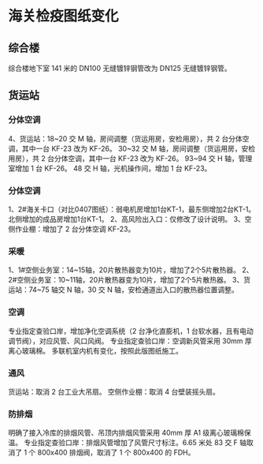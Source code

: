# 海关检疫图纸变化

## 综合楼

综合楼地下室 141 米的 DN100 无缝镀锌钢管改为 DN125 无缝镀锌钢管。

## 货运站

### 分体空调

4、货运站：18~20 交 M 轴，房间调整（货运用房，安检用房），共 2 台分体空调，其中一台 KF-23 改为 KF-26。
    30~32 交 M 轴，房间调整（货运用房，安检用房），共 2 台分体空调，其中一台 KF-23 改为 KF-26。
    93~94 交 H 轴，管理室增加 1 台 KF-26。
    48 交 H 轴，光机操作间，增加 1 台 KF-23。

### 分体空调

1、2#海关卡口（对比0407图纸）：弱电机房增加1台KT-1，最东侧增加2台KT-1。北侧增加的成品房增加1台KT-1。
2、高风险出入口：仅修改了设计说明。
3、空侧作业棚：增加了 2 台分体空调 KF-23。

### 采暖

1、1#空侧业务室：14~15轴，20片散热器变为10片，增加了2个5片散热器。
2、2#空侧业务室：10~11轴，20片散热器变为10片，增加了2个5片散热器。
3、货运站：74~75 轴交 N 轴，30 交 N 轴，安检通道出入口的散热器位置调整。

### 空调

专业指定查验口岸，增加净化空调系统（2 台净化直膨机，1 台软水器，且有电动调节阀），对应风管、风口风阀。
专业指定查验口岸：空调新风管采用 30mm 厚离心玻璃棉。
多联机室内机有变化，按照此版图纸施工。

### 通风

货运站：取消 2 台工业大吊扇。
空侧作业棚：取消 4 台壁装摇头扇。

### 防排烟

明确了接入冷库的排烟风管、吊顶内排烟风管采用 40mm 厚 A1 级离心玻璃棉保温。
专业指定查验口岸：排烟风管增加了风管尺寸标注。6.65 米处 83 交 F 轴取消了 1 个 800x400 排烟阀，取消了 1 个 800x400 的 FDH。
